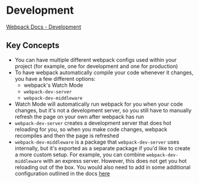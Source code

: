 # Development

[Webpack Docs - Development](https://webpack.js.org/guides/development/)

## Key Concepts

- You can have multiple different webpack configs used within your project (for example, one for development and one for production)
- To have webpack automatically compile your code whenever it changes, you have a few different options:
    - webpack's Watch Mode
    - `webpack-dev-server`
    - `webpack-dev-middleware`
- Watch Mode will automatically run webpack for you when your code changes, but it's not a development server, so you still have to manually refresh the page on your own after webpack has run
- `webpack-dev-server` creates a development server that does hot reloading for you, so when you make code changes, webpack recompiles and then the page is refreshed
- `webpack-dev-middleware` is a package that `webpack-dev-server` uses internally, but it's exported as a separate package if you'd like to create a more custom setup. For example, you can combine `webpack-dev-middleware` with an express server. However, this does not get you hot reloading out of the box. You would also need to add in some additional configuration outlined in the docs [here](https://webpack.js.org/guides/hot-module-replacement/)
